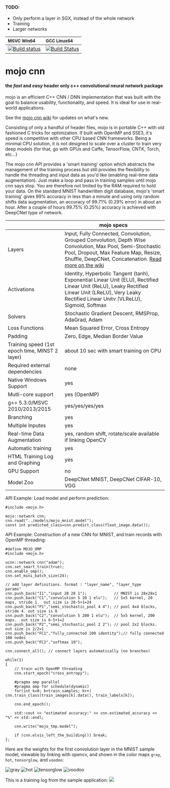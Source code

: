 #### TODO:
* Only perform a layer in SGX, instead of the whole network
* Training
* Larger networks

|<sub>MSVC Win64</sub>|<sub>GCC Linux64</sub>|
|:---|:---|
|[![Build status](https://ci.appveyor.com/api/projects/status/github/gnawice/mojo-cnn?svg=true)](https://ci.appveyor.com/api/projects/status/github/gnawice/mojo-cnn?svg=true)|[![Build Status](https://travis-ci.org/gnawice/mojo-cnn.svg?branch=master)](https://travis-ci.org/gnawice/mojo-cnn)|


# mojo cnn 
#### the *fast* and *easy* header only c++ convolutional neural network package 

mojo is an efficient C++ CNN / DNN implementation that was built with the goal to balance usability, functionality, and speed. It is ideal for use in real-world applications.  

See the [mojo cnn wiki](https://github.com/gnawice/mojo-cnn/wiki) for updates on what's new.

Consisting of only a handful of header files, mojo is in portable C++ with old fashioned C tricks for optimization. If built with OpenMP and SSE3, it's speed is competitive with other CPU based CNN frameworks. Being a minimal CPU solution, it is not designed to scale over a cluster to train very deep models (for that, go with GPUs and Caffe, TensorFlow, CNTK, Torch, etc…)

The mojo cnn API provides a 'smart training' option which abstracts the management of the training process but still provides the flexibility to handle the threading and input data as you'd like (enabling real-time data augmentation). Just make a loop and pass in training samples until mojo cnn says stop. You are therefore not limited by the RAM required to hold your data. On the standard MNIST handwritten digit database, mojo's 'smart training' gives 99% accuracy in less than a minute and using only random shifts data augmentation, an accuracy of 99.71% (0.29% error) in about an hour. After a couple of hours 99.75% (0.25%) accuracy is achieved with DeepCNet type of network.  


|                   | mojo specs  | 
| ---------------------------- |--- | 
| Layers | Input, Fully Connected, Convolution, Grouped Convolution, Depth Wise Convolution, Max Pool, Semi-Stochastic Pool, Dropout, Max Feature Map, Resize, Shuffle, DeepCNet, Concatenation. [Read more on the wiki](https://github.com/gnawice/mojo-cnn/wiki/Layers) |
| Activations | Identity, Hyperbolic Tangent (tanh), Exponential Linear Unit (ELU), Rectified Linear Unit (ReLU), Leaky Rectified Linear Unit (LReLU), Very Leaky Rectified Linear Unitv (VLReLU), Sigmoid, Softmax |
| Solvers | Stochastic Gradient Descent, RMSProp, AdaGrad, Adam |
| Loss Functions | Mean Squared Error, Cross Entropy |
| Padding | Zero, Edge, Median Border Value |
| Training speed (1st epoch time, MINST 2 layer) | about 10 sec with smart training on CPU | 
| Required external dependencies | none | 
| Native Windows Support | yes | 
| Mutli-core support | yes (OpenMP) | 
| g++ 5.3.0/MSVC 2010/2013/2015 | yes/yes/yes/yes | 
| Branching  | yes |
| Multiple Inputes | yes |
| Real-time Data Augmentation | yes, random shift, rotate/scale available if linking OpenCV | 
| Automatic training | yes | 
| HTML Training Log and Graphing | yes |
| GPU Support | no | 
| Model Zoo | DeepCNet MNIST, DeepCNet CIFAR-10, VGG | 

API Example:
Load model and perform prediction:
```
#include <mojo.h>

mojo::network cnn; 
cnn.read("../models/mojo_mnist.model");
const int predicted_class=cnn.predict_class(float_image.data());

```

API Example: Construction of a new CNN for MNIST, and train records with OpenMP threading:  
```
#define MOJO_OMP
#include <mojo.h>

ucnn::network cnn("adam");
cnn.set_smart_train(true);
cnn.enable_omp();
cnn.set_mini_batch_size(24);
	
// add layer definitions. format : "layer_name", "layer_type    params"
cnn.push_back("I1","input 28 28 1");            // MNIST is 28x28x1
cnn.push_back("C1","convolution 5 20 1 elu");   // 5x5 kernel, 20 maps, stride 1.  out size is 28-5+1=24
cnn.push_back("P1","semi_stochastic_pool 4 4"); // pool 4x4 blocks, stride 4. out size is 6
cnn.push_back("C2","convolution 5 200 1 elu");  // 5x5 kernel, 200 maps.  out size is 6-5+1=2
cnn.push_back("P2","semi_stochastic_pool 2 2"); // pool 2x2 blocks. out size is 2/2=1 
cnn.push_back("FC1","fully_connected 100 identity");// fully connected 100 nodes 
cnn.push_back("FC2","softmax 10"); 
 
cnn.connect_all(); // connect layers automatically (no branches)

while(1)
{
	// train with OpenMP threading
	cnn.start_epoch("cross_entropy");
	
	#pragma omp parallel
	#pragma omp for schedule(dynamic)
	for(int k=0; k<train_samples; k++) cnn.train_class(train_images[k].data(), train_labels[k]);
	
	cnn.end_epoch();
	
	std::cout << "estimated accuracy:" << cnn.estimated_accuracy << "%" << std::endl;
	
	cnn.write("mojo_tmp.model");
	
	if (cnn.elvis_left_the_building()) break;
};

```

Here are the weights for the first convolution layer in the MNIST sample model, viewable by linking with opencv, and shown in the color maps ```gray```, ```hot```, ```tensorglow```, and ```voodoo```:

  ![gray](https://github.com/gnawice/mojo-cnn/wiki/images/mnist_w0_gray.png)
  ![hot](https://github.com/gnawice/mojo-cnn/wiki/images/mnist_w0_hot.png)
  ![tensorglow](https://github.com/gnawice/mojo-cnn/wiki/images/mnist_w0_tensorglow.png)
  ![voodoo](https://github.com/gnawice/mojo-cnn/wiki/images/mnist_w0_voodoo.png)


This is a training log from the sample application:
![](https://github.com/gnawice/mojo-cnn/wiki/images/cifar_log.png)


